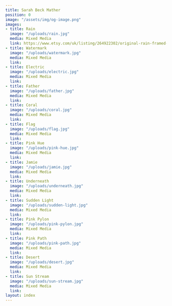 ```yaml
---
title: Sarah Beck Mather
position: 0
image: "/assets/img/og-image.png"
images:
- title: Rain
  image: "/uploads/rain.jpg"
  media: Mixed Media
  link: https://www.etsy.com/uk/listing/264922302/original-rain-framed-watercolour
- title: Watermark
  image: "/uploads/watermark.jpg"
  media: Mixed Media
  link: 
- title: Electric
  image: "/uploads/electric.jpg"
  media: Mixed Media
  link: 
- title: Father
  image: "/uploads/father.jpg"
  media: Mixed Media
  link: 
- title: Coral
  image: "/uploads/coral.jpg"
  media: Mixed Media
  link: 
- title: Flag
  image: "/uploads/flag.jpg"
  media: Mixed Media
  link: 
- title: Pink Hue
  image: "/uploads/pink-hue.jpg"
  media: Mixed Media
  link: 
- title: Jamie
  image: "/uploads/jamie.jpg"
  media: Mixed Media
  link: 
- title: Underneath
  image: "/uploads/underneath.jpg"
  media: Mixed Media
  link: 
- title: Sudden Light
  image: "/uploads/sudden-light.jpg"
  media: Mixed Media
  link: 
- title: Pink Pylon
  image: "/uploads/pink-pylon.jpg"
  media: Mixed Media
  link: 
- title: Pink Path
  image: "/uploads/pink-path.jpg"
  media: Mixed Media
  link: 
- title: Desert
  image: "/uploads/desert.jpg"
  media: Mixed Media
  link: 
- title: Sun Stream
  image: "/uploads/sun-stream.jpg"
  media: Mixed Media
  link: 
layout: index
---
```


